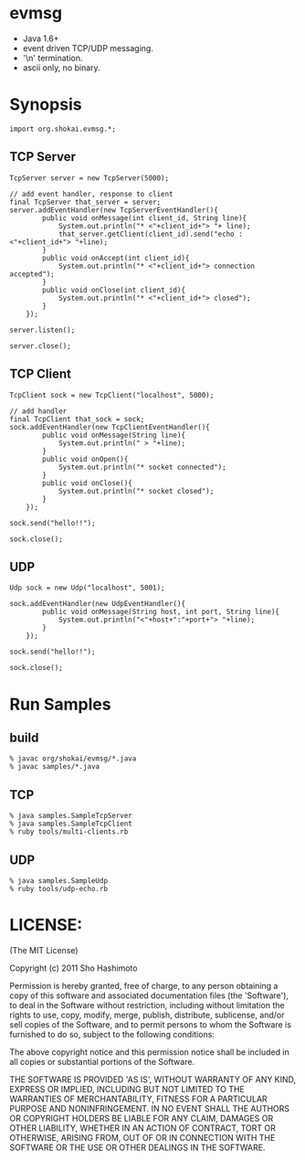 evmsg
=====

* Java 1.6+
* event driven TCP/UDP messaging.
* '\n' termination.
* ascii only, no binary.


Synopsis
========

    import org.shokai.evmsg.*;


TCP Server
----------

    TcpServer server = new TcpServer(5000);
    
    // add event handler, response to client
    final TcpServer that_server = server;
    server.addEventHandler(new TcpServerEventHandler(){
            public void onMessage(int client_id, String line){
                System.out.println("* <"+client_id+"> "+ line);
                that_server.getClient(client_id).send("echo : <"+client_id+"> "+line);
            }
            public void onAccept(int client_id){
                System.out.println("* <"+client_id+"> connection accepted");
            }
            public void onClose(int client_id){
                System.out.println("* <"+client_id+"> closed");
            }
        });
    
    server.listen();
    
    server.close();


TCP Client
----------

    TcpClient sock = new TcpClient("localhost", 5000);
    
    // add handler
    final TcpClient that_sock = sock;
    sock.addEventHandler(new TcpClientEventHandler(){
            public void onMessage(String line){
                System.out.println(" > "+line);
            }
            public void onOpen(){
                System.out.println("* socket connected");
            }
            public void onClose(){
                System.out.println("* socket closed");
            }
        });
    
    sock.send("hello!!");
    
    sock.close();

UDP
---

    Udp sock = new Udp("localhost", 5001);

    sock.addEventHandler(new UdpEventHandler(){
            public void onMessage(String host, int port, String line){
                System.out.println("<"+host+":"+port+"> "+line);
            }
        });

    sock.send("hello!!");
    
    sock.close();

Run Samples
===========

build
-----

    % javac org/shokai/evmsg/*.java
    % javac samples/*.java

TCP
---

    % java samples.SampleTcpServer
    % java samples.SampleTcpClient
    % ruby tools/multi-clients.rb

UDP
---

    % java samples.SampleUdp
    % ruby tools/udp-echo.rb
    

LICENSE:
========

(The MIT License)

Copyright (c) 2011 Sho Hashimoto

Permission is hereby granted, free of charge, to any person obtaining
a copy of this software and associated documentation files (the
'Software'), to deal in the Software without restriction, including
without limitation the rights to use, copy, modify, merge, publish,
distribute, sublicense, and/or sell copies of the Software, and to
permit persons to whom the Software is furnished to do so, subject to
the following conditions:

The above copyright notice and this permission notice shall be
included in all copies or substantial portions of the Software.

THE SOFTWARE IS PROVIDED 'AS IS', WITHOUT WARRANTY OF ANY KIND,
EXPRESS OR IMPLIED, INCLUDING BUT NOT LIMITED TO THE WARRANTIES OF
MERCHANTABILITY, FITNESS FOR A PARTICULAR PURPOSE AND NONINFRINGEMENT.
IN NO EVENT SHALL THE AUTHORS OR COPYRIGHT HOLDERS BE LIABLE FOR ANY
CLAIM, DAMAGES OR OTHER LIABILITY, WHETHER IN AN ACTION OF CONTRACT,
TORT OR OTHERWISE, ARISING FROM, OUT OF OR IN CONNECTION WITH THE
SOFTWARE OR THE USE OR OTHER DEALINGS IN THE SOFTWARE.
